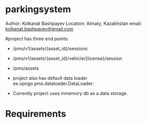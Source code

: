 # parkingsystem

Author: Kolkanat Bashpayev
Location: Almaty, Kazakhstan
email: kolkanat.bashpayev@gmail.com

#project has three end points:
- /pms/v1/assets/{asset_id}/sessions
- /pms/v1/assets/{asset_id}/vehicle/{license}/session
- /pms/assets

- project also has default data loader ee.opngo.pms.dataloader.DataLoader;
- Currently project uses inmemory db as a data storage.

# Requirements
